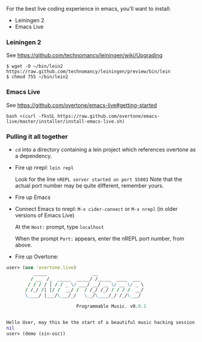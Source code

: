 For the best live coding experience in emacs, you'll want to install:

* Leiningen 2
* Emacs Live


### Leiningen 2
See https://github.com/technomancy/leiningen/wiki/Upgrading

    $ wget -O ~/bin/lein2 https://raw.github.com/technomancy/leiningen/preview/bin/lein
    $ chmod 755 ~/bin/lein2

### Emacs Live
See https://github.com/overtone/emacs-live#getting-started

    bash <(curl -fksSL https://raw.github.com/overtone/emacs-live/master/installer/install-emacs-live.sh)

### Pulling it all together

* `cd` into a directory containing a lein project which references overtone as a dependency. 
* Fire up nrepl: `lein repl`

  Look for the line `nREPL server started on port 55803`
  Note that the actual port number may be quite different, remember yours.

* Fire up Emacs
* Connect Emacs to nrepl: `M-x cider-connect` or `M-x nrepl` (in older versions of Emacs Live)

  At the `Host:` prompt, type `localhost`

  When the prompt `Port:` appears, enter the nREPL port number, from above.

* Fire up Overtone:

```clj
user> (use 'overtone.live)
          _____                 __
         / __  /_  _____  _____/ /_____  ____  ___
        / / / / | / / _ \/ ___/ __/ __ \/ __ \/ _ \
       / /_/ /| |/ /  __/ /  / /_/ /_/ / / / /  __/
       \____/ |___/\___/_/   \__/\____/_/ /_/\___/

                          Programmable Music. v0.9.1


Hello User, may this be the start of a beautiful music hacking session...
nil
user> (demo (sin-osc))

```